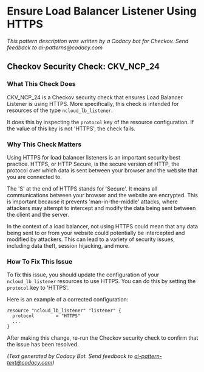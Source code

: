 # Ensure Load Balancer Listener Using HTTPS

_This pattern description was written by a Codacy bot for Checkov. Send feedback to ai-patterns@codacy.com_

## Checkov Security Check: CKV_NCP_24

### What This Check Does

CKV_NCP_24 is a Checkov security check that ensures Load Balancer Listener is using HTTPS. More specifically, this check is intended for resources of the type `ncloud_lb_listener`.

It does this by inspecting the `protocol` key of the resource configuration. If the value of this key is not 'HTTPS', the check fails.

### Why This Check Matters

Using HTTPS for load balancer listeners is an important security best practice. HTTPS, or HTTP Secure, is the secure version of HTTP, the protocol over which data is sent between your browser and the website that you are connected to. 

The 'S' at the end of HTTPS stands for 'Secure'. It means all communications between your browser and the website are encrypted. This is important because it prevents 'man-in-the-middle' attacks, where attackers may attempt to intercept and modify the data being sent between the client and the server.

In the context of a load balancer, not using HTTPS could mean that any data being sent to or from your website could potentially be intercepted and modified by attackers. This can lead to a variety of security issues, including data theft, session hijacking, and more.

### How To Fix This Issue

To fix this issue, you should update the configuration of your `ncloud_lb_listener` resources to use HTTPS. You can do this by setting the `protocol` key to 'HTTPS'. 

Here is an example of a corrected configuration:

```hcl
resource "ncloud_lb_listener" "listener" {
  protocol        = "HTTPS"
  ...
}
```

After making this change, re-run the Checkov security check to confirm that the issue has been resolved.

_(Text generated by Codacy Bot. Send feedback to ai-pattern-text@codacy.com)_
